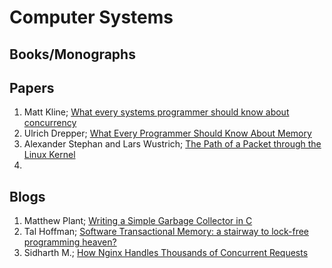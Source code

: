 # Computer Systems
## Books/Monographs
## Papers
1. Matt Kline; [What every systems programmer should know about concurrency](https://assets.bitbashing.io/papers/concurrency-primer.pdf)
2. Ulrich Drepper; [What Every Programmer Should Know About Memory](https://people.freebsd.org/~lstewart/articles/cpumemory.pdf)
3. Alexander Stephan and Lars Wustrich; [The Path of a Packet through the Linux Kernel](https://www.net.in.tum.de/fileadmin/TUM/NET/NET-2024-04-1/NET-2024-04-1_16.pdf)
4. 
## Blogs
1. Matthew Plant; [Writing a Simple Garbage Collector in C](https://maplant.com/2020-04-25-Writing-a-Simple-Garbage-Collector-in-C.html)
2. Tal Hoffman; [Software Transactional Memory: a stairway to lock-free programming heaven?](https://medium.com/@talhof8/software-transactional-memory-a-stairway-to-lock-free-programming-heaven-9ca1f4dce23f)
3. Sidharth M.; [How Nginx Handles Thousands of Concurrent Requests
](https://medium.com/@_sidharth_m_/how-nginx-handles-thousands-of-concurrent-requests-202ca1a1cc44)
